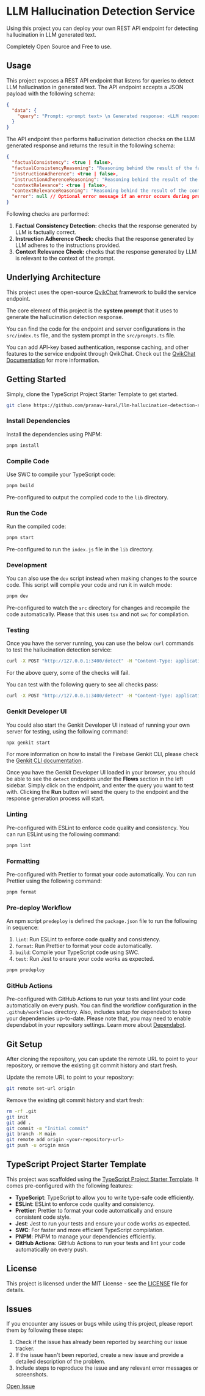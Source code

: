 # LLM Hallucination Detection Service

Using this project you can deploy your own REST API endpoint for detecting hallucination in LLM generated text.

Completely Open Source and Free to use.

## Usage

This project exposes a REST API endpoint that listens for queries to detect LLM hallucination in generated text. The API endpoint accepts a JSON payload with the following schema:

```json
{
  "data": {
    "query": "Prompt: <prompt text> \n Generated response: <LLM response text> \n Instructions for response generation: <instructions>"
  }
}
```

The API endpoint then performs hallucination detection checks on the LLM generated response and returns the result in the following schema:

```json
{
  "factualConsistency": <true | false>,
  "factualConsistencyReasoning": "Reasoning behind the result of the factual consistency check",
  "instructionAdherence": <true | false>,
  "instructionAdherenceReasoning": "Reasoning behind the result of the instruction adherence check",
  "contextRelevance": <true | false>,
  "contextRelevanceReasoning": "Reasoning behind the result of the context relevance check",
  "error": null // Optional error message if an error occurs during processing
}
```

Following checks are performed:

1. **Factual Consistency Detection:** checks that the response generated by LLM is factually correct.
2. **Instruction Adherence Check:** checks that the response generated by LLM adheres to the instructions provided.
3. **Context Relevance Check:** checks that the response generated by LLM is relevant to the context of the prompt.

## Underlying Architecture

This project uses the open-source [QvikChat](https://qvikchat.pkural.ca) framework to build the service endpoint.

The core element of this project is the **system prompt** that it uses to generate the hallucination detection response.

You can find the code for the endpoint and server configurations in the `src/index.ts` file, and the system prompt in the `src/prompts.ts` file.

You can add API-key based authentication, response caching, and other features to the service endpoint through QvikChat. Check out the [QvikChat Documentation](https://qvikchat.pkural.ca) for more information.

## Getting Started

Simply, clone the TypeScript Project Starter Template to get started.

```bash copy
git clone https://github.com/pranav-kural/llm-hallucination-detection-service.git
```

### Install Dependencies

Install the dependencies using PNPM:

```bash copy
pnpm install
```

### Compile Code

Use SWC to compile your TypeScript code:

```bash copy
pnpm build
```

Pre-configured to output the compiled code to the `lib` directory.

### Run the Code

Run the compiled code:

```bash copy
pnpm start
```

Pre-configured to run the `index.js` file in the `lib` directory.

### Development

You can also use the `dev` script instead when making changes to the source code. This script will compile your code and run it in watch mode:

```bash copy
pnpm dev
```

Pre-configured to watch the `src` directory for changes and recompile the code automatically. Please that this uses `tsx` and not `swc` for compilation.

### Testing

Once you have the server running, you can use the below `curl` commands to test the hallucination detection service:

```bash
curl -X POST "http://127.0.0.1:3400/detect" -H "Content-Type: application/json"  -d '{"data": { "query": "Prompt: What is the capital of India? \n Generated response: The capital of India is Mumbai \n Instructions for response generation: Response must start with the phrase \"Sure, here is..\"" } }'
```

For the above query, some of the checks will fail.

You can test with the following query to see all checks pass:

```bash
curl -X POST "http://127.0.0.1:3400/detect" -H "Content-Type: application/json"  -d '{"data": { "query": "Prompt: Explain the theory of general relativity in simple terms. Generated response: The theory of general relativity, proposed by Albert Einstein, explains that gravity is not just a force but a curvature of space and time caused by massive objects. The more massive the object, the more it warps the space around it, which affects how objects move. Instructions for response generation: The explanation should be simple and accurate, avoiding complex scientific jargon." } }'
```

### Genkit Developer UI

You could also start the Genkit Developer UI instead of running your own server for testing, using the following command:

```bash
npx genkit start
```

For more information on how to install the Firebase Genkit CLI, please check the [Genkit CLI documentation](https://firebase.google.com/docs/genkit/get-started).

Once you have the Genkit Developer UI loaded in your browser, you should be able to see the `detect` endpoints under the **Flows** section in the left sidebar. Simply click on the endpoint, and enter the query you want to test with. Clicking the **Run** button will send the query to the endpoint and the response generation process will start.

### Linting

Pre-configured with ESLint to enforce code quality and consistency. You can run ESLint using the following command:

```bash copy
pnpm lint
```

### Formatting

Pre-configured with Prettier to format your code automatically. You can run Prettier using the following command:

```bash copy
pnpm format
```

### Pre-deploy Workflow

An npm script `predeploy` is defined the `package.json` file to run the following in sequence:

1. `lint`: Run ESLint to enforce code quality and consistency.
2. `format`: Run Prettier to format your code automatically.
3. `build`: Compile your TypeScript code using SWC.
4. `test`: Run Jest to ensure your code works as expected.

```bash copy
pnpm predeploy
```

### GitHub Actions

Pre-configured with GitHub Actions to run your tests and lint your code automatically on every push. You can find the workflow configuration in the `.github/workflows` directory. Also, includes setup for dependabot to keep your dependencies up-to-date. Please note that, you may need to enable dependabot in your repository settings. Learn more about [Dependabot](https://docs.github.com/en/code-security/getting-started/dependabot-quickstart-guide).

## Git Setup

After cloning the repository, you can update the remote URL to point to your repository, or remove the existing git commit history and start fresh.

Update the remote URL to point to your repository:

```bash copy
git remote set-url origin
```

Remove the existing git commit history and start fresh:

```bash copy
rm -rf .git
git init
git add .
git commit -m "Initial commit"
git branch -M main
git remote add origin <your-repository-url>
git push -u origin main
```

## TypeScript Project Starter Template

This project was scaffolded using the [TypeScript Project Starter Template](https://github.com/pranav-kural/typescript-project-starter-template). It comes pre-configured with the following features:

- **TypeScript**: TypeScript to allow you to write type-safe code efficiently.
- **ESLint**: ESLint to enforce code quality and consistency.
- **Prettier**: Prettier to format your code automatically and ensure consistent code style.
- **Jest**: Jest to run your tests and ensure your code works as expected.
- **SWC**: For faster and more efficient TypeScript compilation.
- **PNPM**: PNPM to manage your dependencies efficiently.
- **GitHub Actions**: GitHub Actions to run your tests and lint your code automatically on every push.

## License

This project is licensed under the MIT License - see the [LICENSE](LICENSE) file for details.

## Issues

If you encounter any issues or bugs while using this project, please report them by following these steps:

1. Check if the issue has already been reported by searching our issue tracker.
2. If the issue hasn't been reported, create a new issue and provide a detailed description of the problem.
3. Include steps to reproduce the issue and any relevant error messages or screenshots.

[Open Issue](https://github.com/pranav-kural/typescript-project-starter-template/issues)
